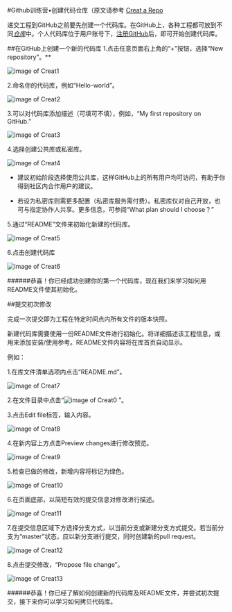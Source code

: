 #Github训练营•创建代码仓库（原文请参考 [Creat a Repo](https://help.github.com/articles/create-a-repo)

递交工程到GitHub之前要先创建一个代码库。在GitHub上，各种工程都可放到不同[*仓库*](https://help.github.com/articles/github-glossary#repository)中。个人代码库位于用户账号下，[注册GitHub](https://help.github.com/articles/signing-up-for-a-new-github-account)后，即可开始创建代码库。

##在GitHub上创建一个新的代码库
1.点击任意页面右上角的“+”按钮，选择“New repository”。**

![image of Creat1](http://img4.douban.com/view/photo/photo/public/p2274471996.jpg)
 
2.命名你的代码库，例如“Hello-world”。

![image of Creat2](http://img3.douban.com/view/photo/photo/public/p2274472002.jpg)
 
3.可以对代码库添加描述（可填可不填），例如，“My first repository on GitHub.”

![image of Creat3](http://img4.douban.com/view/photo/photo/public/p2274472009.jpg)

4.选择创建公共库或私密库。

![image of Creat4](http://img3.douban.com/view/photo/photo/public/p2274472011.jpg)

* 建议初始阶段选择使用公共库，这样GitHub上的所有用户均可访问，有助于你得到社区内合作用户的建议。

* 若设为私密库则需更多配置（私密库服务需付费）。私密库仅对自己开放，也可与指定协作人共享。更多信息，可参阅“What plan should I choose？”
 
5.通过“README”文件来初始化新建的代码库。

![image of Creat5](http://img3.douban.com/view/photo/photo/public/p2274472013.jpg)

6.点击创建代码库

![image of Creat6](http://img3.douban.com/view/photo/photo/public/p2274472014.jpg)

######恭喜！你已经成功创建你的第一个代码库，现在我们来学习如何用README文件使其初始化。

##提交初次修改

完成一次提交即为工程在特定时间点内所有文件的版本快照。

新建代码库需要使用一份README文件进行初始化。将详细描述该工程信息，或用来添加安装/使用参考。README文件内容将在库首页自动显示。

例如：

1.在库文件清单选项内点击“README.md”。
 
 ![image of Creat7](http://img3.douban.com/view/photo/photo/public/p2274472022.jpg)
 
2.在文件目录中点击“![image of Creat0](http://img3.douban.com/view/photo/photo/public/p2274475830.jpg) ”。

3.点击Edit file标签，输入内容。

![image of Creat8](http://img3.douban.com/view/photo/photo/public/p2274472025.jpg)

4.在新内容上方点击Preview changes进行修改预览。

![image of Creat9](http://img4.douban.com/view/photo/photo/public/p2274472028.jpg)

5.检查已做的修改，新增内容将标记为绿色。

![image of Creat10](http://img3.douban.com/view/photo/photo/public/p2274472033.jpg)

6.在页面底部，以简短有效的提交信息对修改进行描述。

![image of Creat11](http://img4.douban.com/view/photo/photo/public/p2274472036.jpg)

7.在提交信息区域下方选择分支方式，以当前分支或新建分支方式提交。若当前分支为“master”状态，应以新分支进行提交，同时创建新的pull request。

![image of Creat12](http://img4.douban.com/view/photo/photo/public/p2274472038.jpg)

8.点击提交修改，“Propose file change”。

![image of Creat13](http://img3.douban.com/view/photo/photo/public/p2274472040.jpg)

######恭喜！你已经了解如何创建新的代码库及README文件，并尝试初次提交，接下来你可以学习如何拷贝代码库。
